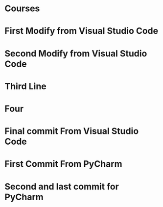 # Courses
# First Modify from Visual Studio Code
# Second Modify from Visual Studio Code
# Third Line
# Four
# Final commit From Visual Studio Code
# First Commit From PyCharm
# Second and last commit for PyCharm